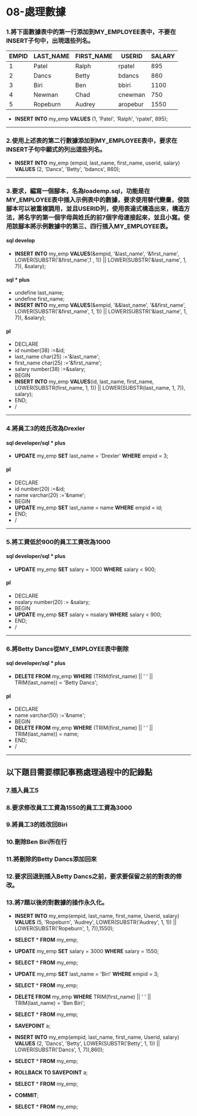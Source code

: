 # 08-處理數據
### 1.將下面數據表中的第一行添加到MY_EMPLOYEE表中，不要在INSERT子句中，出現這些列名。
| EMPID | LAST_NAME | FIRST_NAME | USERID   | SALARY |
| ----- | --------- | ---------- | -------- | ------ |
| 1     | Patel	    | Ralph      | rpatel   | 895    |
| 2     | Dancs	    | Betty      | bdancs   | 860    |
| 3     | Biri      | Ben        | bbiri    | 1100   |
| 4     | Newman    | Chad       | cnewman  | 750    |
| 5     | Ropeburn  | Audrey     | aropebur | 1550   |
- **INSERT INTO** my_emp **VALUES** (1, 'Patel', 'Ralph', 'rpatel', 895);
---
### 2.使用上述表的第二行數據添加到MY_EMPLOYEE表中，要求在INSERT子句中顯式的列出這些列名。
- **INSERT INTO** my_emp (empid, last_name, first_name, userid, salary) **VALUES** (2, 'Dancs', 'Betty', 'bdancs', 860);
---
### 3.要求，編寫一個腳本，名為loademp.sql，功能是在MY_EMPLOYEE表中插入示例表中的數據，要求使用替代變量，使該腳本可以被重複調用，並且USERID列，使用表達式構造出來，構造方法，將名字的第一個字母與姓氏的前7個字母連接起來，並且小寫。使用該腳本將示例數據中的第三、四行插入MY_EMPLOYEE表。
#### sql develop
- **INSERT INTO** my_emp **VALUES**(&empid, '&last_name', '&first_name', LOWER(SUBSTR('&first_name',1 , 1)) || LOWER(SUBSTR('&last_name', 1, 7)), &salary);
#### sql * plus
- undefine last_name;
- undefine first_name;
- **INSERT INTO** my_emp **VALUES**(&empid, '&&last_name', '&&first_name', LOWER(SUBSTR('&first_name', 1, 1)) || LOWER(SUBSTR('&last_name', 1, 7)), &salary);
#### pl
- DECLARE
- id number(38) :=&id;
- last_name char(25) :='&last_name';
- first_name char(25) :='&first_name';
- salary number(38) :=&salary;
- BEGIN
- **INSERT INTO** my_emp **VALUES**(id, last_name, first_name, LOWER(SUBSTR(first_name, 1, 1)) || LOWER(SUBSTR(last_name, 1, 7)), salary);
- END;
- /
---
### 4.將員工3的姓氏改為Drexler
#### sql developer/sql * plus
- **UPDATE** my_emp **SET** last_name = 'Drexler' **WHERE** empid = 3;
#### pl
- DECLARE
- id number(20) :=&id;
- name varchar(20) :='&name';
- BEGIN
- **UPDATE** my_emp **SET** last_name = name **WHERE** empid = id;
- END;
- /
---
### 5.將工資低於900的員工工資改為1000
#### sql developer/sql * plus
- **UPDATE** my_emp **SET** salary = 1000 **WHERE** salary < 900;
#### pl
- DECLARE
- nsalary number(20) := &salary;
- BEGIN
- **UPDATE** my_emp **SET** salary = nsalary **WHERE** salary < 900;
- END;
- /
---
### 6.將Betty Dancs從MY_EMPLOYEE表中刪除
#### sql developer/sql * plus
- **DELETE FROM** my_emp **WHERE** (TRIM(first_name) || ' ' || TRIM(last_name)) = 'Betty Dancs';
#### pl
- DECLARE
- name varchar(50) :='&name';
- BEGIN
- **DELETE FROM** my_emp **WHERE** (TRIM(first_name) || ' ' || TRIM(last_name)) = name;
- END;
- /
---
## 以下題目需要標記事務處理過程中的記錄點
### 7.插入員工5
### 8.要求修改員工工資為1550的員工工資為3000
### 9.將員工3的姓改回Biri
### 10.刪除Ben Biri所在行
### 11.將刪除的Betty Dancs添加回來
### 12.要求回退到插入Betty Dancs之前，要求要保留之前的對表的修改。
### 13.將7題以後的對數據的操作永久化。
- **INSERT INTO** my_emp(empid, last_name, first_name, Userid, salary) **VALUES** (5, 'Ropeburn', 'Audrey', LOWER(SUBSTR('Audrey', 1, 1)) || LOWER(SUBSTR('Ropeburn', 1, 7)),1550);
- **SELECT** * **FROM** my_emp;

- **UPDATE** my_emp **SET** salary = 3000 **WHERE** salary = 1550;
- **SELECT** * **FROM** my_emp;

- **UPDATE** my_emp **SET** last_name = 'Biri' **WHERE** empid = 3;
- **SELECT** * **FROM** my_emp;

- **DELETE FROM** my_emp **WHERE** TRIM(first_name) || ' ' || TRIM(last_name) = 'Ben Biri';
- **SELECT** * **FROM** my_emp;

- **SAVEPOINT** a;

- **INSERT INTO** my_emp(empid, last_name, first_name, Userid, salary) **VALUES** (2, 'Dancs', 'Betty', LOWER(SUBSTR('Betty', 1, 1)) || LOWER(SUBSTR('Dancs', 1, 7)),860);
- **SELECT** * **FROM** my_emp;

- **ROLLBACK TO SAVEPOINT** a;
- **SELECT** * **FROM** my_emp;

- **COMMIT**;
- **SELECT** * **FROM** my_emp;
